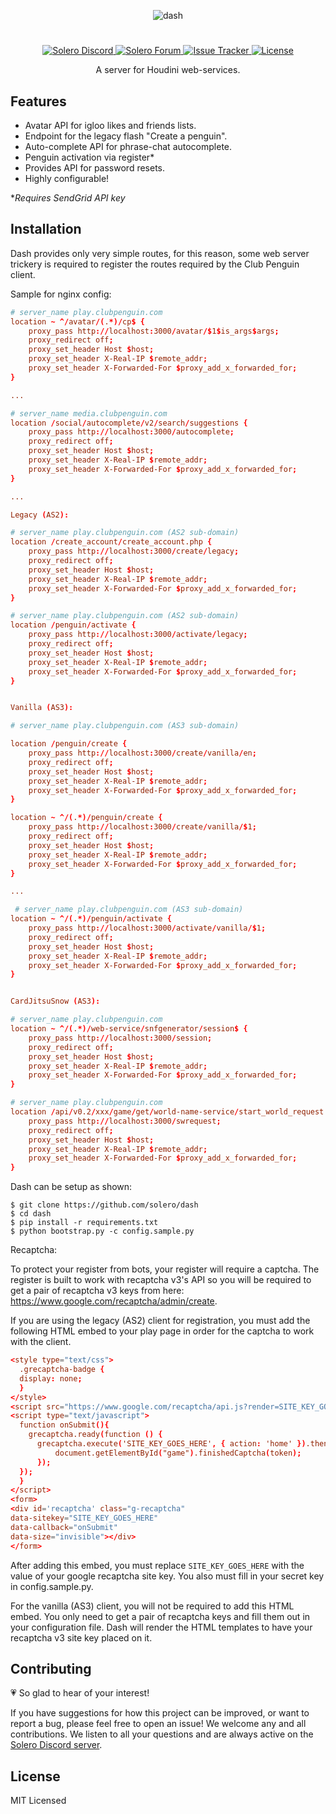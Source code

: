 <p align="center">
   <img alt="dash" src="https://user-images.githubusercontent.com/32749673/72632476-3e14bc00-394e-11ea-87e3-be09d8e40909.png">
</p>

#

<p align="center">
  <a href="https://discord.gg/UPnWKfh">
    <img
      alt="Solero Discord"
      src="https://img.shields.io/discord/323290581063172096?color=7289DA&label=discord"
    />
  </a>
  <a href="https://solero.me">
    <img
      alt="Solero Forum"
      src="https://img.shields.io/discourse/https/solero.me/topics?color=73afb6"
    />
  </a>
  <a href="https://github.com/Solero/Houdini-asyncio/issues">
    <img
      alt="Issue Tracker"
      src="https://img.shields.io/github/issues/solero/dash"
    />
  </a>
  <a href="./LICENSE">
    <img
      alt="License"
      src="https://img.shields.io/github/license/solero/dash"
    />
  </a>
</p>

<p align="center">A server for Houdini web-services.</p>

## Features
- Avatar API for igloo likes and friends lists.
- Endpoint for the legacy flash "Create a penguin".
- Auto-complete API for phrase-chat autocomplete.
- Penguin activation via register*
- Provides API for password resets.
- Highly configurable!

**Requires SendGrid API key*

## Installation

Dash provides only very simple routes, for this reason, 
some web server trickery is required to register the routes
required by the Club Penguin client. 

Sample for nginx config:

```conf
# server_name play.clubpenguin.com
location ~ ^/avatar/(.*)/cp$ {
    proxy_pass http://localhost:3000/avatar/$1$is_args$args;
    proxy_redirect off;
    proxy_set_header Host $host;
    proxy_set_header X-Real-IP $remote_addr;
    proxy_set_header X-Forwarded-For $proxy_add_x_forwarded_for;
}

...

# server_name media.clubpenguin.com
location /social/autocomplete/v2/search/suggestions {
    proxy_pass http://localhost:3000/autocomplete;
    proxy_redirect off;
    proxy_set_header Host $host;
    proxy_set_header X-Real-IP $remote_addr;
    proxy_set_header X-Forwarded-For $proxy_add_x_forwarded_for;
}

...

Legacy (AS2):

# server_name play.clubpenguin.com (AS2 sub-domain)
location /create_account/create_account.php {
    proxy_pass http://localhost:3000/create/legacy;
    proxy_redirect off;
    proxy_set_header Host $host;
    proxy_set_header X-Real-IP $remote_addr;
    proxy_set_header X-Forwarded-For $proxy_add_x_forwarded_for;
}

# server_name play.clubpenguin.com (AS2 sub-domain)
location /penguin/activate {
    proxy_pass http://localhost:3000/activate/legacy;
    proxy_redirect off;
    proxy_set_header Host $host;
    proxy_set_header X-Real-IP $remote_addr;
    proxy_set_header X-Forwarded-For $proxy_add_x_forwarded_for;
}


Vanilla (AS3):

# server_name play.clubpenguin.com (AS3 sub-domain)

location /penguin/create {
    proxy_pass http://localhost:3000/create/vanilla/en;
    proxy_redirect off;
    proxy_set_header Host $host;
    proxy_set_header X-Real-IP $remote_addr;
    proxy_set_header X-Forwarded-For $proxy_add_x_forwarded_for;
}

location ~ ^/(.*)/penguin/create {
    proxy_pass http://localhost:3000/create/vanilla/$1;
    proxy_redirect off;
    proxy_set_header Host $host;
    proxy_set_header X-Real-IP $remote_addr;
    proxy_set_header X-Forwarded-For $proxy_add_x_forwarded_for;
}

...

 # server_name play.clubpenguin.com (AS3 sub-domain)
location ~ ^/(.*)/penguin/activate {
    proxy_pass http://localhost:3000/activate/vanilla/$1;
    proxy_redirect off;
    proxy_set_header Host $host;
    proxy_set_header X-Real-IP $remote_addr;
    proxy_set_header X-Forwarded-For $proxy_add_x_forwarded_for;
}


CardJitsuSnow (AS3):

# server_name play.clubpenguin.com
location ~ ^/(.*)/web-service/snfgenerator/session$ {
    proxy_pass http://localhost:3000/session;
    proxy_redirect off;
    proxy_set_header Host $host;
    proxy_set_header X-Real-IP $remote_addr;
    proxy_set_header X-Forwarded-For $proxy_add_x_forwarded_for;
}

# server_name play.clubpenguin.com
location /api/v0.2/xxx/game/get/world-name-service/start_world_request {
    proxy_pass http://localhost:3000/swrequest;
    proxy_redirect off;
    proxy_set_header Host $host;
    proxy_set_header X-Real-IP $remote_addr;
    proxy_set_header X-Forwarded-For $proxy_add_x_forwarded_for;
}


```

Dash can be setup as shown:

```shell
$ git clone https://github.com/solero/dash
$ cd dash
$ pip install -r requirements.txt
$ python bootstrap.py -c config.sample.py
```

Recaptcha:

To protect your register from bots, your register will require a captcha. The register is built to work with recaptcha v3's API so you will be required to get a pair of recaptcha v3 keys from here:  https://www.google.com/recaptcha/admin/create.

If you are using the legacy (AS2) client for registration, you must add the following HTML embed to your play page in order for the captcha to work with the client. 

```conf
<style type="text/css">
  .grecaptcha-badge {
  display: none;
  }
</style>
<script src="https://www.google.com/recaptcha/api.js?render=SITE_KEY_GOES_HERE"></script>
<script type="text/javascript">
  function onSubmit(){
    grecaptcha.ready(function () {
      grecaptcha.execute('SITE_KEY_GOES_HERE', { action: 'home' }).then(function (token) {
          document.getElementById("game").finishedCaptcha(token);
      });
  });
  }
</script>
<form>
<div id='recaptcha' class="g-recaptcha"
data-sitekey="SITE_KEY_GOES_HERE"
data-callback="onSubmit"
data-size="invisible"></div>
</form>
```

After adding this embed, you must replace `SITE_KEY_GOES_HERE` with the value of your google recaptcha site key. You also must fill in your secret key in config.sample.py.

For the vanilla (AS3) client, you will not be required to add this HTML embed. You only need to get a pair of recaptcha keys and fill them out in your configuration file. Dash will render the HTML templates to have your recaptcha v3 site key placed on it.

## Contributing

:heartpulse: So glad to hear of your interest!

If you have suggestions for how this project can be improved, or want to report a bug, please feel free to open an issue! We welcome any and all contributions. We listen to all your questions and are always active on the [Solero Discord server](https://solero.me/discord).

## License

MIT Licensed